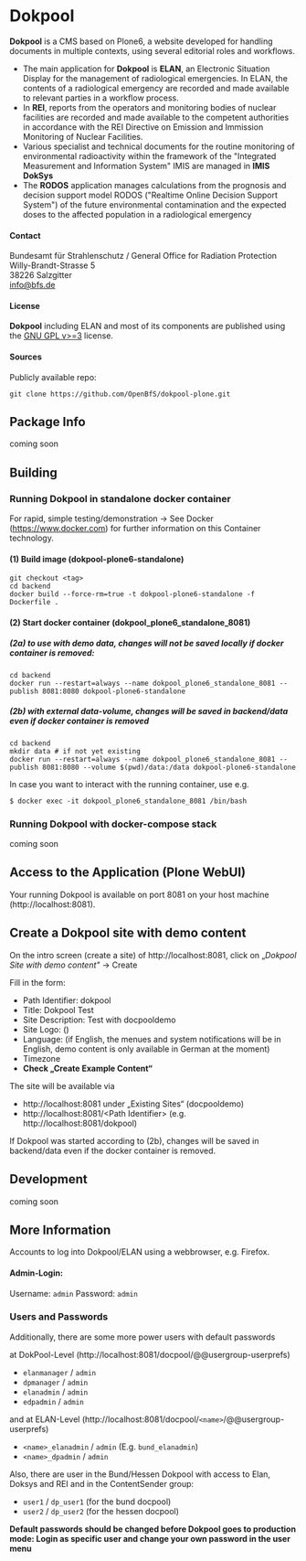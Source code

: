 # Dokpool

**Dokpool** is a CMS based on Plone6, a website developed for handling documents in multiple contexts, using several editorial roles and workflows.

- The main application for **Dokpool** is **ELAN**, an Electronic Situation Display for the management of radiological emergencies. In ELAN, the contents of a radiological emergency are recorded and made available to relevant parties in a workflow process.
- In **REI**, reports from the operators and monitoring bodies of nuclear facilities are recorded and made available to the competent authorities in accordance with the REI Directive on Emission and Immission Monitoring of Nuclear Facilities.
- Various specialist and technical documents for the routine monitoring of environmental radioactivity within the framework of the "Integrated Measurement and Information System" IMIS are managed in **IMIS DokSys**
- The **RODOS** application manages calculations from the prognosis and decision support model RODOS ("Realtime Online Decision Support System") of the future environmental contamination and the expected doses to the affected population in a radiological emergency


#### Contact

Bundesamt für Strahlenschutz / General Office for Radiation Protection\
Willy-Brandt-Strasse 5\
38226 Salzgitter\
info@bfs.de

#### License

**Dokpool** including ELAN and most of its components are published using the [GNU GPL v>=3](http://www.gnu.org/licenses/gpl-3.0) license.

#### Sources

Publicly available repo:

```
git clone https://github.com/OpenBfS/dokpool-plone.git
```

## Package Info

coming soon

## Building

### Running Dokpool in standalone docker container

For rapid, simple testing/demonstration
-> See Docker (https://www.docker.com) for further information on this Container technology.

#### (1) Build image (dokpool-plone6-standalone)

```
git checkout <tag>
cd backend
docker build --force-rm=true -t dokpool-plone6-standalone -f Dockerfile .
```

#### (2) Start docker container (dokpool_plone6_standalone_8081)

##### (2a) to use with demo data, changes will not be saved locally if docker container is removed:

```
cd backend
docker run --restart=always --name dokpool_plone6_standalone_8081 --publish 8081:8080 dokpool-plone6-standalone
```

##### (2b) with external data-volume, changes will be saved in backend/data even if docker container is removed

```
cd backend
mkdir data # if not yet existing
docker run --restart=always --name dokpool_plone6_standalone_8081 --publish 8081:8080 --volume $(pwd)/data:/data dokpool-plone6-standalone
```

In case you want to interact with the running container, use e.g.

```
$ docker exec -it dokpool_plone6_standalone_8081 /bin/bash
```

### Running Dokpool with docker-compose stack

coming soon

## Access to the Application (Plone WebUI)

Your running Dokpool is available on port 8081 on your host machine (http://localhost:8081).


## Create a Dokpool site with demo content

On the intro screen (create a site) of http://localhost:8081,
click on „_Dokpool Site with demo content"_ -> Create

Fill in the form:

- Path Identifier: dokpool
- Title: Dokpool Test
- Site Description: Test with docpooldemo
- Site Logo: ()
- Language: (if English, the menues and system notifications will be in English, demo content is only available in German at the moment)
- Timezone
- **Check „Create Example Content“**

The site will be available via

- http://localhost:8081 under „Existing Sites“ (docpooldemo)
- http://localhost:8081/\<Path Identifier> (e.g. http://localhost:8081/dokpool)

If Dokpool was started according to (2b), changes will be saved in backend/data even if the docker container is removed.


## Development

coming soon

## More Information

Accounts to log into Dokpool/ELAN using a webbrowser, e.g. Firefox.

#### Admin-Login:

Username: `admin`
Password: `admin`

### Users and Passwords

Additionally, there are some more power users with default passwords

at DokPool-Level (http://localhost:8081/docpool/@@usergroup-userprefs)

- `elanmanager` / `admin`
- `dpmanager` / `admin`
- `elanadmin` / `admin`
- `edpadmin` / `admin`

and at ELAN-Level (http://localhost:8081/docpool/`<name>`/@@usergroup-userprefs)

- `<name>_elanadmin` / `admin` (E.g. `bund_elanadmin`)
- `<name>_dpadmin` / `admin`

Also, there are user in the Bund/Hessen Dokpool with access to Elan, Doksys and REI and in the ContentSender group:

- `user1` / `dp_user1` (for the bund docpool)
- `user2` / `dp_user2` (for the hessen docpool)

**Default passwords should be changed before Dokpool goes to production mode: Login as specific user and change your own password in the user menu**
